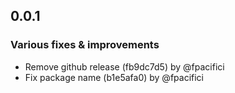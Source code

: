 ## 0.0.1

### Various fixes & improvements

- Remove github release (fb9dc7d5) by @fpacifici
- Fix package name (b1e5afa0) by @fpacifici

